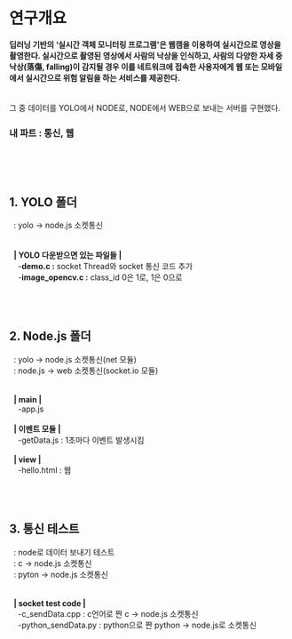 # 연구개요

**딥러닝 기반의 ‘실시간 객체 모니터링 프로그램'은 웹캠을 이용하여 실시간으로 영상을 촬영한다. 실시간으로 촬영된 영상에서 사람의 낙상을 인식하고, 사람의 다양한 자세 중 낙상(落傷, falling)이 감지될 경우 이를 네트워크에 접속한 사용자에게 웹 또는 모바일에서 실시간으로 위험 알림을 하는 서비스를 제공한다.**  
<br><br>
 그 중 데이터를 YOLO에서 NODE로, NODE에서 WEB으로 보내는 서버를 구현했다.  
 ### 내 파트 :  통신, 웹
<br><br><br>


## __1. YOLO 폴더__
&nbsp;&nbsp;: yolo → node.js 소켓통신<br/>
<br/><br/>
&nbsp;&nbsp;__| YOLO 다운받으면 있는 파일들 |__  
&nbsp;&nbsp;&nbsp;&nbsp;-__demo.c :__ socket Thread와 socket 통신 코드 추가  
&nbsp;&nbsp;&nbsp;&nbsp;-__image_opencv.c :__ class_id 0은 1로, 1은 0으로 <br/><br/>
<br/><br/>



## __2. Node.js 폴더__
&nbsp;&nbsp;: yolo    → node.js 소켓통신(net 모듈)<br/>
&nbsp;&nbsp;: node.js → web     소켓통신(socket.io 모듈)<br/>
<br/><br/>
&nbsp;&nbsp;__| main |__  
&nbsp;&nbsp;&nbsp;&nbsp;-app.js<br/><br/>
&nbsp;&nbsp;__| 이벤트 모듈 |__  
&nbsp;&nbsp;&nbsp;&nbsp;-getData.js : 1초마다 이벤트 발생시킴<br/><br/>
&nbsp;&nbsp;__| view |__  
&nbsp;&nbsp;&nbsp;&nbsp;-hello.html : 웹<br/><br/>
<br/><br/>


## __3. 통신 테스트__
&nbsp;&nbsp;: node로 데이터 보내기 테스트  
&nbsp;&nbsp;: c     → node.js 소켓통신  
&nbsp;&nbsp;: pyton → node.js 소켓통신  
<br/><br/>
&nbsp;&nbsp;__| socket test code |__  
&nbsp;&nbsp;&nbsp;&nbsp;-c_sendData.cpp : c언어로 짠 c → node.js 소켓통신  
&nbsp;&nbsp;&nbsp;&nbsp;-python_sendData.py : python으로 짠 python → node.js로 소켓통신<br/><br/>
<br/><br/>

